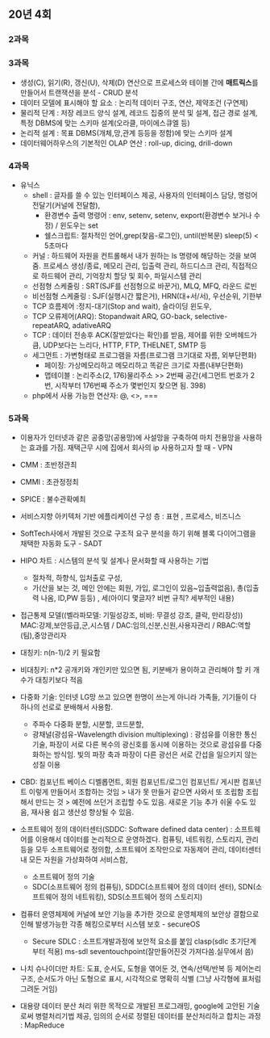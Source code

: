## 20년 4회

### 2과목


### 3과목
- 생성(C), 읽기(R), 갱신(U), 삭제(D) 연산으로 프로세스와 테이블 간에 **매트릭스**를 만들어서 트랜잭션을 분석 - CRUD 분석
- 데이터 모델에 표시해야 할 요소 : 논리적 데이터 구조, 연산, 제약조건 (구연제)
- 물리적 단계 : 저장 레코드 양식 설계, 레코드 집중의 분석 및 설계, 접근 경로 설계, 특정 DBMS에 맞는 스키마 설계(오라클, 마이에스큐엘 등)
- 논리적 설계 :  목표 DBMS(개체,망,관계 등등을 정함)에 맞는 스키마 설계
- 데이터웨어하우스의 기본적인 OLAP 연산 : roll-up, dicing, drill-down

### 4과목
- 유닉스 
  - shell : 글자를 쓸 수 있는 인터페이스 제공, 사용자의 인터페이스 담당, 명렁어 전달기(커널에 전달함), 
    - 환경변수 출력 명령어 : env, setenv, setenv, export(환경변수 보거나 수정) / 윈도우는 set   
    - 쉘스크립트: 절차적인 언어,grep(찾음-로그인), until(반복문) sleep(5)  < 5초마다
  - 커널 :  하드웨어 자원을 컨트롤해서 내가 원하는 ls 명령에 해당하는 것을 보여줌. 프로세스 생성/종료, 메모리 관리, 입출력 관리, 하드디스크 관리, 직접적으로 하드웨어 관리, 기억장치 할당 및 회수, 파일시스템 관리
  - 선점형 스케줄링 : SRT(SJF를 선점형으로 바꾼거), MLQ, MFQ, 라운드 로빈
  - 비선점형 스케줄링 : SJF(실행시간 짧은거), HRN(대+서/서), 우선순위, 기한부
  - TCP 흐름제어 :정지-대기(Stop and wait), 슬라이딩 윈도우, 
  - TCP 오류제어(ARQ): Stopandwait ARQ, GO-back, selective-repeatARQ, adativeARQ
  - TCP : 데이터 전송후 ACK(잘받았다는 확인)를 받음, 제어를 위한 오버헤드가 큼, UDP보다는 느리다, HTTP, FTP, THELNET, SMTP 등
  - 세그먼트 : 가변형태로 프로그램을 자름(프로그램 크기대로 자름, 외부단편화) 
    - 페이징: 가상메모리하고 메모리하고 똑같은 크기로 자름(내부단편화)
    - 맵테이블 : 논리주소(2, 176)물리주소 >> 2번째 공간(세그먼트 번호가 2번, 시작부터 176번째 주소가 몇번인지 찾으면 됨. 398)
  - php에서 사용 가능한 연산자: @, <>, ===



### 5과목
- 이용자가 인터넷과 같은 공중망(공용망)에 사설망을 구축하여 마치 전용망을 사용하는 효과를 가짐. 재택근무 시에 집에서 회사의 ip 사용하고자 할 때 - VPN
- CMM : 초반정관최
- CMMI : 초관정정최
- SPICE : 불수관확예최
- 서비스지향 아키텍처 기반 에플리케이션 구성 층 : 표현 , 프로세스, 비즈니스
- SoftTech사에서 개발된 것으로 구조적 요구 분석을 하기 위해 블록 다이어그램을 채택한 자동화 도구 - SADT
- HIPO 차트 : 시스템의 분석 및 설계나 문서화할 때 사용하는 기법
  - 절차적, 하향식, 입처출로 구성, 
  - 가(산을 보는 것, 메인 안에는 회원, 가입, 로그인이 있음~입출력없음), 총(입출력 나옴, ID,PW 등등) , 세(아이디 몇글자? 비번 규칙? 세부적인 내용) 
- 접근통제 모델((벨라파모델: 기밀성강조, 비바: 무결성 강조, 클락, 만리장성)) MAC:강제,보안등급,군,시스템 / DAC:임의,신분,신원,사용자관리 / RBAC:역할(팀),중앙관리자
- 대칭키: n(n-1)/2 키 필요함
- 비대칭키: n*2 공개키와 개인키만 있으면 됨, 키분배가 용이하고 관리해야 할 키 개수가 대칭키보다 적음

- 다중화 기술: 인터넷 LG망 쓰고 있으면 한명이 쓰는게 아니라 가족들, 기기들이 다 하나의 선로로 분배해서 사용함. 
  - 주파수 다중화 분할, 시분할, 코드분할, 
  - 광채널(광섬유-Wavelength division multiplexing) : 광섬유를 이용한 통신기술, 파장이 서로 다른 복수의 광신호를 동시에 이용하는 것으로 광섬유를 다중화하는 방식임. 빛의 파장 축과 파장이 다른 광선은 서로 간섭을 일으키지 않는 성질 이용
- CBD: 컴포넌트 베이스 디벨롭먼트, 회원 컴포넌트/로그인 컴포넌트/ 게시판 컴포넌트 이렇게 만들어서 조합하는 것임 > 내가 못 만들거 같으면 사와서 또 조립함 조립해서 만드는 것 > 예전에 쓰던거 조립할 수도 있음. 새로운 기능 추가 쉬울 수도 있음, 재사용 쉽고 생산성 향상될 수 있음. 
- 소프트웨어 정의 데이터센터(SDDC: Software defined data center) : 소프트웨어를 이용해서 데이터를 논리적으로 운영하겠다. 컴퓨팅, 네트워킹, 스토리지, 관리 등을 모두 소프트웨어로 정의함, 소프트웨어 조작만으로 자동제어 관리, 데이터센터 내 모든 자원을 가상화하여 서비스함,
  -  소프트웨어 정의 기술 
    -  SDC(소프트웨어 정의 컴퓨팅), SDDC(소프트웨어 정의 데이터 센터), SDN(소프트웨어 정의 네트워킹), SDS(소프트웨어 정의 스토리지)
- 컴퓨터 운영체제에 커널에 보안 기능을 추가한 것으로 운영체제의 보안상 결함으로 인해 발생가능한 각종 해킹으로부터 시스템 보호 - secureOS
  - Secure SDLC : 소프트개발과정에 보안적 요소를 붙임 clasp(sdlc 초기단계부터 적용) ms-sdl seventouchpoint(잘만들어진것 가져다씀.실무에서 씀)
- 나치 슈나이더만 차트: 도표, 순서도, 도형을 엮어둔 것, 연속/선택/반복 등 제어논리 구조, 순서도가 아닌 도형으로 표시, 시각적으로 명확히 식별 (그냥 사각형에 표처럼 그려둔 거임)
- 대용량 데이터 분산 처리 위한 목적으로 개발된 프로그래밍, google에 고안된 기술로써 병렬처리기법 제공, 임의의 순서로 정렬된 데이터를 분산처리하고 합치는 과정 : MapReduce
